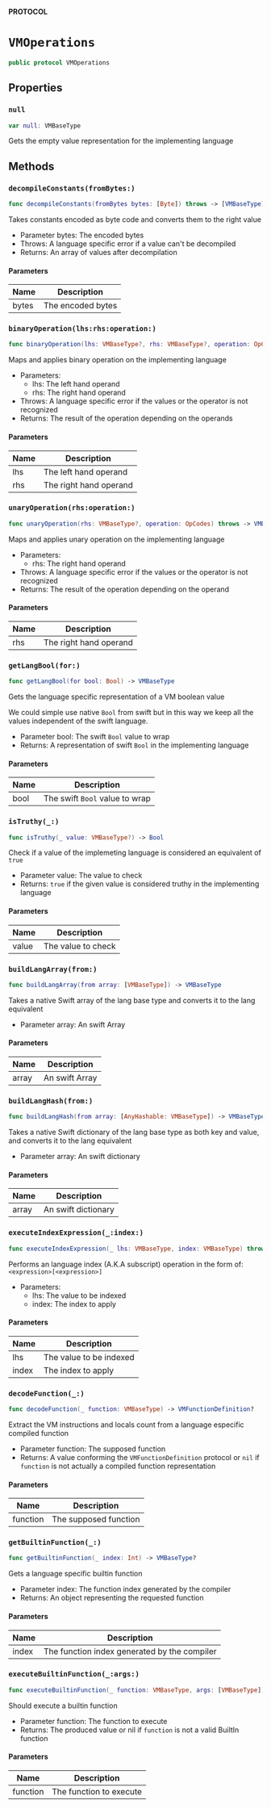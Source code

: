 **PROTOCOL**

# `VMOperations`

```swift
public protocol VMOperations
```

## Properties
### `null`

```swift
var null: VMBaseType
```

Gets the empty value representation for the implementing language

## Methods
### `decompileConstants(fromBytes:)`

```swift
func decompileConstants(fromBytes bytes: [Byte]) throws -> [VMBaseType]
```

Takes constants encoded as byte code and converts them to the right value
- Parameter bytes: The encoded bytes
- Throws: A language specific error if a value can't be decompiled
- Returns: An array of values after decompilation

#### Parameters

| Name | Description |
| ---- | ----------- |
| bytes | The encoded bytes |

### `binaryOperation(lhs:rhs:operation:)`

```swift
func binaryOperation(lhs: VMBaseType?, rhs: VMBaseType?, operation: OpCodes) throws -> VMBaseType
```

Maps and applies binary operation on the implementing language
- Parameters:
  - lhs: The left hand operand
  - rhs: The right hand operand
- Throws: A language specific error if the values or the operator is not recognized
- Returns: The result of the operation depending on the operands

#### Parameters

| Name | Description |
| ---- | ----------- |
| lhs | The left hand operand |
| rhs | The right hand operand |

### `unaryOperation(rhs:operation:)`

```swift
func unaryOperation(rhs: VMBaseType?, operation: OpCodes) throws -> VMBaseType
```

Maps and applies unary operation on the implementing language
- Parameters:
  - rhs: The right hand operand
- Throws: A language specific error if the values or the operator is not recognized
- Returns: The result of the operation depending on the operand

#### Parameters

| Name | Description |
| ---- | ----------- |
| rhs | The right hand operand |

### `getLangBool(for:)`

```swift
func getLangBool(for bool: Bool) -> VMBaseType
```

Gets the language specific representation of a VM boolean value

We could simple use native `Bool` from swift but in this way we keep all
the values independent of the swift language.
- Parameter bool: The swift `Bool` value to wrap
- Returns: A representation of swift `Bool` in the implementing language

#### Parameters

| Name | Description |
| ---- | ----------- |
| bool | The swift `Bool` value to wrap |

### `isTruthy(_:)`

```swift
func isTruthy(_ value: VMBaseType?) -> Bool
```

Check if a value of the implemeting language is considered an equivalent of `true`
- Parameter value: The value to check
- Returns: `true` if the given value is considered truthy in the implementing language

#### Parameters

| Name | Description |
| ---- | ----------- |
| value | The value to check |

### `buildLangArray(from:)`

```swift
func buildLangArray(from array: [VMBaseType]) -> VMBaseType
```

Takes a native Swift array of the lang base type and converts it to the lang equivalent
- Parameter array: An swift Array

#### Parameters

| Name | Description |
| ---- | ----------- |
| array | An swift Array |

### `buildLangHash(from:)`

```swift
func buildLangHash(from array: [AnyHashable: VMBaseType]) -> VMBaseType
```

Takes a native Swift dictionary of the lang base type as both key and value, and converts it to the lang equivalent
- Parameter array: An swift dictionary

#### Parameters

| Name | Description |
| ---- | ----------- |
| array | An swift dictionary |

### `executeIndexExpression(_:index:)`

```swift
func executeIndexExpression(_ lhs: VMBaseType, index: VMBaseType) throws -> VMBaseType
```

Performs an language index (A.K.A subscript) operation in the form of: `<expression>[<expression>]`
- Parameters:
  - lhs: The value to be indexed
  - index: The index to apply

#### Parameters

| Name | Description |
| ---- | ----------- |
| lhs | The value to be indexed |
| index | The index to apply |

### `decodeFunction(_:)`

```swift
func decodeFunction(_ function: VMBaseType) -> VMFunctionDefinition?
```

Extract the VM instructions and locals count from a language especific compiled function
- Parameter function: The supposed function
- Returns: A value conforming the `VMFunctionDefinition` protocol or `nil`
           if `function` is not actually a compiled function representation

#### Parameters

| Name | Description |
| ---- | ----------- |
| function | The supposed function |

### `getBuiltinFunction(_:)`

```swift
func getBuiltinFunction(_ index: Int) -> VMBaseType?
```

Gets a language specific builtin function
- Parameter index: The function index generated by the compiler
- Returns: An object representing the requested function

#### Parameters

| Name | Description |
| ---- | ----------- |
| index | The function index generated by the compiler |

### `executeBuiltinFunction(_:args:)`

```swift
func executeBuiltinFunction(_ function: VMBaseType, args: [VMBaseType]) throws -> VMBaseType?
```

Should execute a builtin function
- Parameter function: The function to execute
- Returns: The produced value or nil if `function` is not a valid BuiltIn function

#### Parameters

| Name | Description |
| ---- | ----------- |
| function | The function to execute |